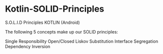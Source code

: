 # Kotlin-SOLID-Principles


S.O.L.I.D Principles KOTLIN (Android)

The following 5 concepts make up our SOLID principles:

Single Responsibility
Open/Closed
Liskov Substitution
Interface Segregation
Dependency Inversion







